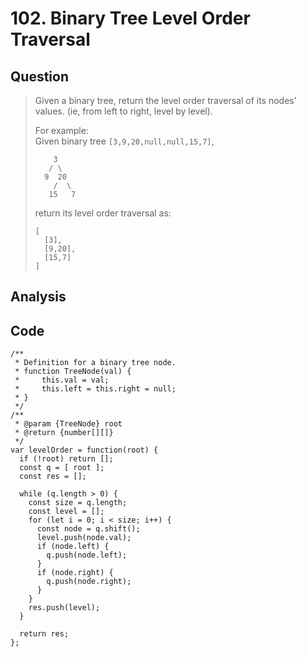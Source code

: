 # 102. Binary Tree Level Order Traversal

## Question

> Given a binary tree, return the level order traversal of its nodes' values. \(ie, from left to right, level by level\).
>
> For example:  
> Given binary tree `[3,9,20,null,null,15,7]`,  
>
>
> ```text
>     3
>    / \
>   9  20
>     /  \
>    15   7
> ```
>
> return its level order traversal as:  
>
>
> ```text
> [
>   [3],
>   [9,20],
>   [15,7]
> ]
> ```

## Analysis

## Code

```text
/**
 * Definition for a binary tree node.
 * function TreeNode(val) {
 *     this.val = val;
 *     this.left = this.right = null;
 * }
 */
/**
 * @param {TreeNode} root
 * @return {number[][]}
 */
var levelOrder = function(root) {
  if (!root) return [];
  const q = [ root ];
  const res = [];
  
  while (q.length > 0) {
    const size = q.length;
    const level = [];
    for (let i = 0; i < size; i++) {
      const node = q.shift();
      level.push(node.val);
      if (node.left) {
        q.push(node.left);
      }
      if (node.right) {
        q.push(node.right);
      }
    }
    res.push(level);
  }
  
  return res;
};
```

